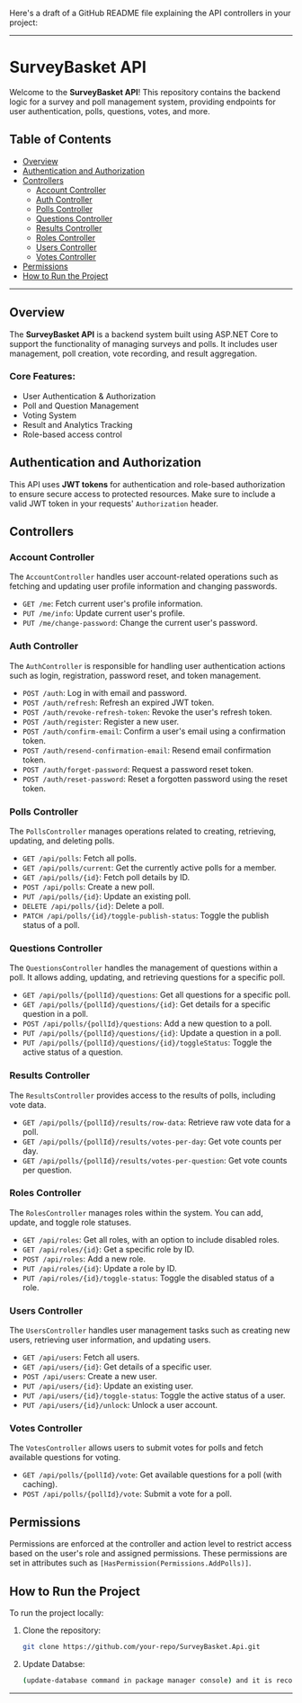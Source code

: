 Here's a draft of a GitHub README file explaining the API controllers in your project:

---

# SurveyBasket API

Welcome to the **SurveyBasket API**! This repository contains the backend logic for a survey and poll management system, providing endpoints for user authentication, polls, questions, votes, and more.

## Table of Contents

- [Overview](#overview)
- [Authentication and Authorization](#authentication-and-authorization)
- [Controllers](#controllers)
  - [Account Controller](#account-controller)
  - [Auth Controller](#auth-controller)
  - [Polls Controller](#polls-controller)
  - [Questions Controller](#questions-controller)
  - [Results Controller](#results-controller)
  - [Roles Controller](#roles-controller)
  - [Users Controller](#users-controller)
  - [Votes Controller](#votes-controller)
- [Permissions](#permissions)
- [How to Run the Project](#how-to-run-the-project)

---

## Overview

The **SurveyBasket API** is a backend system built using ASP.NET Core to support the functionality of managing surveys and polls. It includes user management, poll creation, vote recording, and result aggregation.

### Core Features:
- User Authentication & Authorization
- Poll and Question Management
- Voting System
- Result and Analytics Tracking
- Role-based access control

## Authentication and Authorization

This API uses **JWT tokens** for authentication and role-based authorization to ensure secure access to protected resources. Make sure to include a valid JWT token in your requests' `Authorization` header.

## Controllers

### Account Controller

The `AccountController` handles user account-related operations such as fetching and updating user profile information and changing passwords.

- `GET /me`: Fetch current user's profile information.
- `PUT /me/info`: Update current user's profile.
- `PUT /me/change-password`: Change the current user's password.

### Auth Controller

The `AuthController` is responsible for handling user authentication actions such as login, registration, password reset, and token management.

- `POST /auth`: Log in with email and password.
- `POST /auth/refresh`: Refresh an expired JWT token.
- `POST /auth/revoke-refresh-token`: Revoke the user's refresh token.
- `POST /auth/register`: Register a new user.
- `POST /auth/confirm-email`: Confirm a user's email using a confirmation token.
- `POST /auth/resend-confirmation-email`: Resend email confirmation token.
- `POST /auth/forget-password`: Request a password reset token.
- `POST /auth/reset-password`: Reset a forgotten password using the reset token.

### Polls Controller

The `PollsController` manages operations related to creating, retrieving, updating, and deleting polls.

- `GET /api/polls`: Fetch all polls.
- `GET /api/polls/current`: Get the currently active polls for a member.
- `GET /api/polls/{id}`: Fetch poll details by ID.
- `POST /api/polls`: Create a new poll.
- `PUT /api/polls/{id}`: Update an existing poll.
- `DELETE /api/polls/{id}`: Delete a poll.
- `PATCH /api/polls/{id}/toggle-publish-status`: Toggle the publish status of a poll.

### Questions Controller

The `QuestionsController` handles the management of questions within a poll. It allows adding, updating, and retrieving questions for a specific poll.

- `GET /api/polls/{pollId}/questions`: Get all questions for a specific poll.
- `GET /api/polls/{pollId}/questions/{id}`: Get details for a specific question in a poll.
- `POST /api/polls/{pollId}/questions`: Add a new question to a poll.
- `PUT /api/polls/{pollId}/questions/{id}`: Update a question in a poll.
- `PUT /api/polls/{pollId}/questions/{id}/toggleStatus`: Toggle the active status of a question.

### Results Controller

The `ResultsController` provides access to the results of polls, including vote data.

- `GET /api/polls/{pollId}/results/row-data`: Retrieve raw vote data for a poll.
- `GET /api/polls/{pollId}/results/votes-per-day`: Get vote counts per day.
- `GET /api/polls/{pollId}/results/votes-per-question`: Get vote counts per question.

### Roles Controller

The `RolesController` manages roles within the system. You can add, update, and toggle role statuses.

- `GET /api/roles`: Get all roles, with an option to include disabled roles.
- `GET /api/roles/{id}`: Get a specific role by ID.
- `POST /api/roles`: Add a new role.
- `PUT /api/roles/{id}`: Update a role by ID.
- `PUT /api/roles/{id}/toggle-status`: Toggle the disabled status of a role.

### Users Controller

The `UsersController` handles user management tasks such as creating new users, retrieving user information, and updating users.

- `GET /api/users`: Fetch all users.
- `GET /api/users/{id}`: Get details of a specific user.
- `POST /api/users`: Create a new user.
- `PUT /api/users/{id}`: Update an existing user.
- `PUT /api/users/{id}/toggle-status`: Toggle the active status of a user.
- `PUT /api/users/{id}/unlock`: Unlock a user account.

### Votes Controller

The `VotesController` allows users to submit votes for polls and fetch available questions for voting.

- `GET /api/polls/{pollId}/vote`: Get available questions for a poll (with caching).
- `POST /api/polls/{pollId}/vote`: Submit a vote for a poll.

## Permissions

Permissions are enforced at the controller and action level to restrict access based on the user's role and assigned permissions. These permissions are set in attributes such as `[HasPermission(Permissions.AddPolls)]`.

## How to Run the Project

To run the project locally:

1. Clone the repository:
   ```bash
   git clone https://github.com/your-repo/SurveyBasket.Api.git
   ```
2. Update Databse:
   ```bash
   (update-database command in package manager console) and it is recommended that u update database step by step based on each migration in the persistence/migrations folder, so you don't get any kind of errors or starnge behaviour.
   ```


---
